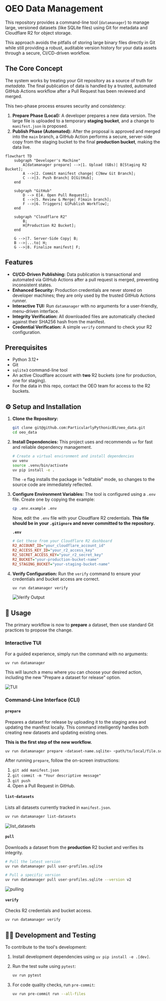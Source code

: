 # OEO Data Management

This repository provides a command-line tool (`datamanager`) to manage large, versioned datasets (like SQLite files) using Git for metadata and Cloudflare R2 for object storage.

This approach avoids the pitfalls of storing large binary files directly in Git while still providing a robust, auditable version history for your data assets through a secure, CI/CD-driven workflow.

## The Core Concept

The system works by treating your Git repository as a source of truth for *metadata*. The final publication of data is handled by a trusted, automated GitHub Actions workflow after a Pull Request has been reviewed and merged.

This two-phase process ensures security and consistency:

1. **Prepare Phase (Local):** A developer prepares a new data version. The large file is uploaded to a temporary **staging bucket**, and a change to `manifest.json` is proposed.
2. **Publish Phase (Automated):** After the proposal is approved and merged into the `main` branch, a GitHub Action performs a secure, server-side copy from the staging bucket to the final **production bucket**, making the data live.

```mermaid
flowchart TD
    subgraph "Developer's Machine"
        A[datamanager prepare] -->|1. Upload (GBs)| B[Staging R2 Bucket];
        A -->|2. Commit manifest change| C[New Git Branch];
        C -->|3. Push Branch| D[GitHub];
    end

    subgraph "GitHub"
        D --> E[4. Open Pull Request];
        E -->|5. Review & Merge| F[main branch];
        F -->|6. Triggers| G[Publish Workflow];
    end

    subgraph "Cloudflare R2"
        B;
        H[Production R2 Bucket];
    end

    G -->|7. Server-Side Copy| B;
    B -->|...to| H;
    G -->|8. Finalize manifest| F;
```

## Features

- **CI/CD-Driven Publishing:** Data publication is transactional and automated via GitHub Actions after a pull request is merged, preventing inconsistent states.
- **Enhanced Security:** Production credentials are never stored on developer machines; they are only used by the trusted GitHub Actions runner.
- **Interactive TUI:** Run `datamanager` with no arguments for a user-friendly, menu-driven interface.
- **Integrity Verification:** All downloaded files are automatically checked against their SHA256 hash from the manifest.
- **Credential Verification:** A simple `verify` command to check your R2 configuration.

## Prerequisites

- Python 3.12+
- Git
- `sqlite3` command-line tool
- An active Cloudflare account with **two** R2 buckets (one for production, one for staging).
- For the data in this repo, contact the OEO team for access to the R2 buckets.

## ⚙️ Setup and Installation

1. **Clone the Repository:**

    ```bash
    git clone git@github.com:ParticularlyPythonicBS/oeo_data.git
    cd oeo_data
    ```

2. **Install Dependencies:**
    This project uses and recommends `uv` for fast and reliable dependency management.

    ```bash
    # Create a virtual environment and install dependencies
    uv venv
    source .venv/bin/activate
    uv pip install -e .
    ```

    The `-e` flag installs the package in "editable" mode, so changes to the source code are immediately reflected.

3. **Configure Environment Variables:**
    The tool is configured using a `.env` file. Create one by copying the example:

    ```bash
    cp .env.example .env
    ```

    Now, edit the `.env` file with your Cloudflare R2 credentials. **This file should be in your `.gitignore` and never committed to the repository.**

    **`.env`**

    ```ini
    # Get these from your Cloudflare R2 dashboard
    R2_ACCOUNT_ID="your_cloudflare_account_id"
    R2_ACCESS_KEY_ID="your_r2_access_key"
    R2_SECRET_ACCESS_KEY="your_r2_secret_key"
    R2_BUCKET="your-production-bucket-name"
    R2_STAGING_BUCKET="your-staging-bucket-name"
    ```

4. **Verify Configuration:**
    Run the `verify` command to ensure your credentials and bucket access are correct.

    ```bash
    uv run datamanager verify
    ```

    ![Verify Output](https://github.com/user-attachments/assets/f208e8a1-b70a-4cf7-a9ad-2e3a96a83265)

## 🚀 Usage

The primary workflow is now to **prepare** a dataset, then use standard Git practices to propose the change.

### Interactive TUI

For a guided experience, simply run the command with no arguments:

```bash
uv run datamanager
```

This will launch a menu where you can choose your desired action, including the new "Prepare a dataset for release" option.

![TUI](https://github.com/user-attachments/assets/425572b3-9185-4889-ace7-ea882dcd9af5)

### Command-Line Interface (CLI)

#### `prepare`

Prepares a dataset for release by uploading it to the staging area and updating the manifest locally. This command intelligently handles both creating new datasets and updating existing ones.

**This is the first step of the new workflow.**

```bash
uv run datamanager prepare <dataset-name.sqlite> <path/to/local/file.sqlite>
```

After running `prepare`, follow the on-screen instructions:

1. `git add manifest.json`
2. `git commit -m "Your descriptive message"`
3. `git push`
4. Open a Pull Request in GitHub.

<!-- TODO: Add a new screenshot for the 'prepare' command -->

#### `list-datasets`

Lists all datasets currently tracked in `manifest.json`.

```bash
uv run datamanager list-datasets
```

![list_datasets](https://github.com/user-attachments/assets/c641a330-99a4-463a-a877-6698996edb27)

#### `pull`

Downloads a dataset from the **production** R2 bucket and verifies its integrity.

```bash
# Pull the latest version
uv run datamanager pull user-profiles.sqlite

# Pull a specific version
uv run datamanager pull user-profiles.sqlite --version v2
```

![pulling](https://github.com/user-attachments/assets/275aae67-7bf3-47c2-90a4-db41cdc7e232)

#### `verify`

Checks R2 credentials and bucket access.

```bash
uv run datamanager verify
```

## 🧑‍💻 Development and Testing

To contribute to the tool's development:

1. Install development dependencies using `uv pip install -e .[dev]`.
2. Run the test suite using `pytest`:

    ```bash
    uv run pytest
    ```

3. For code quality checks, run `pre-commit`:

    ```bash
    uv run pre-commit run --all-files
    ```
